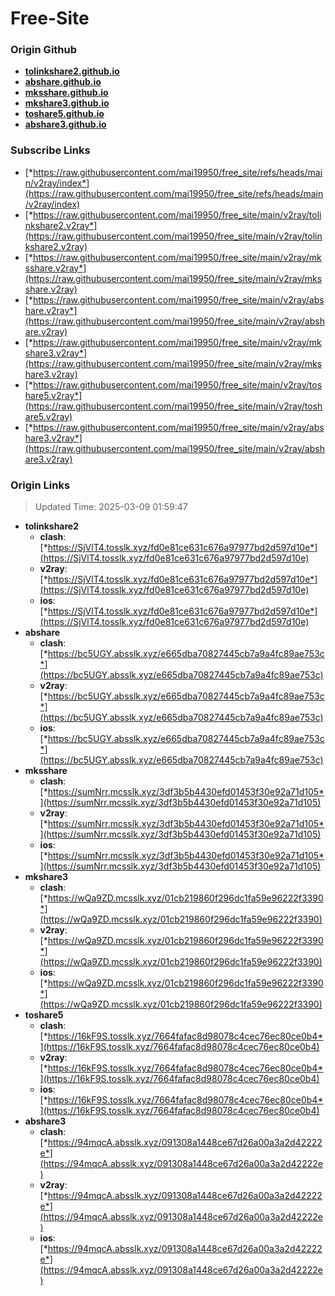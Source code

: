 # Free-Site

### Origin Github

- [**tolinkshare2.github.io**](https://github.com/tolinkshare2/tolinkshare2.github.io)
- [**abshare.github.io**](https://github.com/abshare/abshare.github.io)
- [**mksshare.github.io**](https://github.com/mksshare/mksshare.github.io)
- [**mkshare3.github.io**](https://github.com/mkshare3/mkshare3.github.io)
- [**toshare5.github.io**](https://github.com/toshare5/toshare5.github.io)
- [**abshare3.github.io**](https://github.com/abshare3/abshare3.github.io)

### Subscribe Links

- [*https://raw.githubusercontent.com/mai19950/free_site/refs/heads/main/v2ray/index*](https://raw.githubusercontent.com/mai19950/free_site/refs/heads/main/v2ray/index)
- [*https://raw.githubusercontent.com/mai19950/free_site/main/v2ray/tolinkshare2.v2ray*](https://raw.githubusercontent.com/mai19950/free_site/main/v2ray/tolinkshare2.v2ray)
- [*https://raw.githubusercontent.com/mai19950/free_site/main/v2ray/mksshare.v2ray*](https://raw.githubusercontent.com/mai19950/free_site/main/v2ray/mksshare.v2ray)
- [*https://raw.githubusercontent.com/mai19950/free_site/main/v2ray/abshare.v2ray*](https://raw.githubusercontent.com/mai19950/free_site/main/v2ray/abshare.v2ray)
- [*https://raw.githubusercontent.com/mai19950/free_site/main/v2ray/mkshare3.v2ray*](https://raw.githubusercontent.com/mai19950/free_site/main/v2ray/mkshare3.v2ray)
- [*https://raw.githubusercontent.com/mai19950/free_site/main/v2ray/toshare5.v2ray*](https://raw.githubusercontent.com/mai19950/free_site/main/v2ray/toshare5.v2ray)
- [*https://raw.githubusercontent.com/mai19950/free_site/main/v2ray/abshare3.v2ray*](https://raw.githubusercontent.com/mai19950/free_site/main/v2ray/abshare3.v2ray)

### Origin Links

> Updated Time: 2025-03-09 01:59:47

- **tolinkshare2**
  - **clash**: [*https://SjVlT4.tosslk.xyz/fd0e81ce631c676a97977bd2d597d10e*](https://SjVlT4.tosslk.xyz/fd0e81ce631c676a97977bd2d597d10e)
  - **v2ray**: [*https://SjVlT4.tosslk.xyz/fd0e81ce631c676a97977bd2d597d10e*](https://SjVlT4.tosslk.xyz/fd0e81ce631c676a97977bd2d597d10e)
  - **ios**: [*https://SjVlT4.tosslk.xyz/fd0e81ce631c676a97977bd2d597d10e*](https://SjVlT4.tosslk.xyz/fd0e81ce631c676a97977bd2d597d10e)
- **abshare**
  - **clash**: [*https://bc5UGY.absslk.xyz/e665dba70827445cb7a9a4fc89ae753c*](https://bc5UGY.absslk.xyz/e665dba70827445cb7a9a4fc89ae753c)
  - **v2ray**: [*https://bc5UGY.absslk.xyz/e665dba70827445cb7a9a4fc89ae753c*](https://bc5UGY.absslk.xyz/e665dba70827445cb7a9a4fc89ae753c)
  - **ios**: [*https://bc5UGY.absslk.xyz/e665dba70827445cb7a9a4fc89ae753c*](https://bc5UGY.absslk.xyz/e665dba70827445cb7a9a4fc89ae753c)
- **mksshare**
  - **clash**: [*https://sumNrr.mcsslk.xyz/3df3b5b4430efd01453f30e92a71d105*](https://sumNrr.mcsslk.xyz/3df3b5b4430efd01453f30e92a71d105)
  - **v2ray**: [*https://sumNrr.mcsslk.xyz/3df3b5b4430efd01453f30e92a71d105*](https://sumNrr.mcsslk.xyz/3df3b5b4430efd01453f30e92a71d105)
  - **ios**: [*https://sumNrr.mcsslk.xyz/3df3b5b4430efd01453f30e92a71d105*](https://sumNrr.mcsslk.xyz/3df3b5b4430efd01453f30e92a71d105)
- **mkshare3**
  - **clash**: [*https://wQa9ZD.mcsslk.xyz/01cb219860f296dc1fa59e96222f3390*](https://wQa9ZD.mcsslk.xyz/01cb219860f296dc1fa59e96222f3390)
  - **v2ray**: [*https://wQa9ZD.mcsslk.xyz/01cb219860f296dc1fa59e96222f3390*](https://wQa9ZD.mcsslk.xyz/01cb219860f296dc1fa59e96222f3390)
  - **ios**: [*https://wQa9ZD.mcsslk.xyz/01cb219860f296dc1fa59e96222f3390*](https://wQa9ZD.mcsslk.xyz/01cb219860f296dc1fa59e96222f3390)
- **toshare5**
  - **clash**: [*https://16kF9S.tosslk.xyz/7664fafac8d98078c4cec76ec80ce0b4*](https://16kF9S.tosslk.xyz/7664fafac8d98078c4cec76ec80ce0b4)
  - **v2ray**: [*https://16kF9S.tosslk.xyz/7664fafac8d98078c4cec76ec80ce0b4*](https://16kF9S.tosslk.xyz/7664fafac8d98078c4cec76ec80ce0b4)
  - **ios**: [*https://16kF9S.tosslk.xyz/7664fafac8d98078c4cec76ec80ce0b4*](https://16kF9S.tosslk.xyz/7664fafac8d98078c4cec76ec80ce0b4)
- **abshare3**
  - **clash**: [*https://94mqcA.absslk.xyz/091308a1448ce67d26a00a3a2d42222e*](https://94mqcA.absslk.xyz/091308a1448ce67d26a00a3a2d42222e)
  - **v2ray**: [*https://94mqcA.absslk.xyz/091308a1448ce67d26a00a3a2d42222e*](https://94mqcA.absslk.xyz/091308a1448ce67d26a00a3a2d42222e)
  - **ios**: [*https://94mqcA.absslk.xyz/091308a1448ce67d26a00a3a2d42222e*](https://94mqcA.absslk.xyz/091308a1448ce67d26a00a3a2d42222e)
